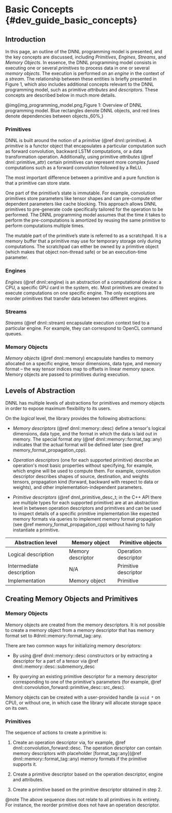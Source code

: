 Basic Concepts {#dev_guide_basic_concepts}
==========================================

## Introduction

In this page, an outline of the DNNL programming model is presented, and the key
concepts are discussed, including *Primitives*, *Engines*, *Streams*, and
*Memory Objects*. In essence, the DNNL programming model consists in executing
one or several *primitives* to process data in one or several *memory objects*.
The execution is performed on an *engine* in the context of a *stream*. The
relationship between these entities is briefly presented in Figure 1, which also
includes additional concepts relevant to the DNNL programming model, such as
primitive *attributes* and *descriptors*. These concepts are described below in
much more details.

@img{img_programming_model.png,Figure 1: Overview of DNNL programming model. Blue rectangles denote DNNL objects\, and red lines denote dependencies between objects.,60%,}

### Primitives

DNNL is built around the notion of a *primitive* (@ref dnnl::primitive). A
*primitive* is a functor object that encapsulates a particular computation such
as forward convolution, backward LSTM computations, or a data transformation
operation. Additionally, using primitive *attributes* (@ref
dnnl::primitive_attr) certain primitives can represent more complex *fused*
computations such as a forward convolution followed by a ReLU.

The most important difference between a primitive and a pure function is that
a primitive can store state.

One part of the primitive’s state is immutable. For example, convolution
primitives store parameters like tensor shapes and can pre-compute other
dependent parameters like cache blocking. This approach allows DNNL primitives
to pre-generate code specifically tailored for the operation to be performed.
The DNNL programming model assumes that the time it takes to perform the
pre-computations is amortized by reusing the same primitive to perform
computations multiple times.

The mutable part of the primitive’s state is referred to as a scratchpad. It
is a memory buffer that a primitive may use for temporary storage only during
computations. The scratchpad can either be owned by a primitive object (which
makes that object non-thread safe) or be an execution-time parameter.

### Engines

*Engines* (@ref dnnl::engine) is an abstraction of a computational device: a
CPU, a specific GPU card in the system, etc. Most primitives are created to
execute computations on one specific engine. The only exceptions are reorder
primitives that transfer data between two different engines.

### Streams

*Streams* (@ref dnnl::stream) encapsulate execution context tied to a
particular engine. For example, they can correspond to OpenCL command queues.

### Memory Objects

*Memory objects* (@ref dnnl::memory) encapsulate handles to memory allocated
on a specific engine, tensor dimensions, data type, and memory format – the
way tensor indices map to offsets in linear memory space. Memory objects are
passed to primitives during execution.

## Levels of Abstraction

DNNL has multiple levels of abstractions for primitives and memory objects
in order to expose maximum flexibility to its users.

On the *logical* level, the library provides the following abstractions:

* *Memory descriptors* (@ref dnnl::memory::desc) define a tensor's logical
  dimensions, data type, and the format in which the data is laid out in
  memory. The special format _any_ (@ref dnnl::memory::format_tag::any)
  indicates that the actual format will be defined later (see @ref
  memory_format_propagation_cpp).

* *Operation descriptors* (one for each supported primitive) describe an
  operation's most basic properties without specifying, for example, which
  engine will be used to compute them. For example, convolution descriptor
  describes shapes of source, destination, and weights tensors, propagation
  kind (forward, backward with respect to data or weights), and other
  implementation-independent parameters.

* *Primitive descriptors* (@ref dnnl_primitive_desc_t; in the C++ API there
  are multiple types for each supported primitive) are at an abstraction level
  in between operation descriptors and primitives and can be used to inspect
  details of a specific primitive implementation like expected memory formats
  via queries to implement memory format propagation (see @ref
  memory_format_propagation_cpp) without having to fully instantiate a
  primitive.


| Abstraction level        | Memory object     | Primitive objects    |
|--------------------------|-------------------|----------------------|
| Logical description      | Memory descriptor | Operation descriptor |
| Intermediate description | N/A               | Primitive descriptor |
| Implementation           | Memory object     | Primitive            |

## Creating Memory Objects and Primitives

### Memory Objects

Memory objects are created from the memory descriptors. It is not possible to
create a memory object from a memory descriptor that has memory format set to
#dnnl::memory::format_tag::any.

There are two common ways for initializing memory descriptors:

* By using @ref dnnl::memory::desc constructors or by extracting a
  descriptor for a part of a tensor via
  @ref dnnl::memory::desc::submemory_desc

* By *querying* an existing primitive descriptor for a memory descriptor
  corresponding to one of the primitive's parameters (for example, @ref
  dnnl::convolution_forward::primitive_desc::src_desc).

Memory objects can be created with a user-provided handle (a `void *` on CPU),
or without one, in which case the library will allocate storage space on its
own.

### Primitives

The sequence of actions to create a primitive is:

1. Create an operation descriptor via, for example, @ref
   dnnl::convolution_forward::desc. The operation descriptor can contain
   memory descriptors with placeholder
   [format_tag::any](@ref dnnl::memory::format_tag::any)
   memory formats if the primitive supports it.

2. Create a primitive descriptor based on the operation descriptor, engine
   and attributes.

3. Create a primitive based on the primitive descriptor obtained in step 2.

@note The above sequence does not relate to all primitives in its entirety. For
instance, the reorder primitive does not have an operation descriptor.
